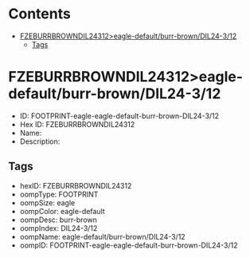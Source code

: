 



Contents
========

* [FZEBURRBROWNDIL24312>eagle-default/burr-brown/DIL24-3/12](#fzeburrbrowndil24312eagle-defaultburr-browndil24-312)
	* [Tags](#tags)

# FZEBURRBROWNDIL24312>eagle-default/burr-brown/DIL24-3/12

- ID: FOOTPRINT-eagle-eagle-default-burr-brown-DIL24-3/12
- Hex ID: FZEBURRBROWNDIL24312
- Name: 
- Description: 

## Tags

- hexID: FZEBURRBROWNDIL24312
- oompType: FOOTPRINT
- oompSize: eagle
- oompColor: eagle-default
- oompDesc: burr-brown
- oompIndex: DIL24-3/12
- oompName: eagle-default/burr-brown/DIL24-3/12
- oompID: FOOTPRINT-eagle-eagle-default-burr-brown-DIL24-3/12

